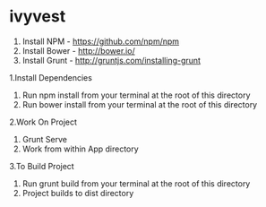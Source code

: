 ivyvest
=======
1. Install NPM - https://github.com/npm/npm
2. Install Bower - http://bower.io/
3. Install Grunt - http://gruntjs.com/installing-grunt

1.Install Dependencies

1. Run npm install from your terminal at the root of this directory
2. Run bower install from your terminal at the root of this directory

2.Work On Project

1. Grunt Serve
2. Work from within App directory

3.To Build Project

1. Run grunt build from your terminal at the root of this directory
2. Project builds to dist directory
